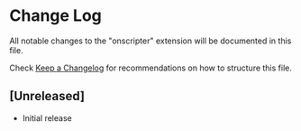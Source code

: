 # Change Log
All notable changes to the "onscripter" extension will be documented in this file.

Check [Keep a Changelog](http://keepachangelog.com/) for recommendations on how to structure this file.

## [Unreleased]
- Initial release
